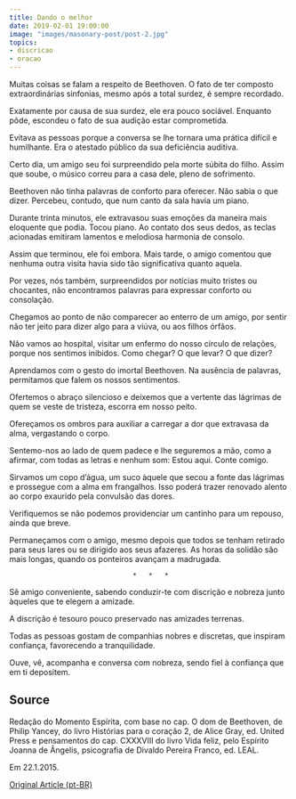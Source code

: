 ```yaml
---
title: Dando o melhor
date: 2019-02-01 19:00:00
image: "images/masonary-post/post-2.jpg"
topics: 
- discricao
- oracao
---
```


Muitas coisas se falam a respeito de Beethoven. O fato de ter composto
extraordinárias sinfonias, mesmo após a total surdez, é sempre recordado.

Exatamente por causa de sua surdez, ele era pouco sociável. Enquanto pôde,
escondeu o fato de sua audição estar comprometida.

Evitava as pessoas porque a conversa se lhe tornara uma prática difícil e
humilhante. Era o atestado público da sua deficiência auditiva.

Certo dia, um amigo seu foi surpreendido pela morte súbita do filho. Assim que
soube, o músico correu para a casa dele, pleno de sofrimento.

Beethoven não tinha palavras de conforto para oferecer. Não sabia o que dizer.
Percebeu, contudo, que num canto da sala havia um piano.

Durante trinta minutos, ele extravasou suas emoções da maneira mais eloquente
que podia. Tocou piano. Ao contato dos seus dedos, as teclas acionadas emitiram
lamentos e melodiosa harmonia de consolo.

Assim que terminou, ele foi embora. Mais tarde, o amigo comentou que nenhuma
outra visita havia sido tão significativa quanto aquela.

Por vezes, nós também, surpreendidos por notícias muito tristes ou chocantes,
não encontramos palavras para expressar conforto ou consolação.

Chegamos ao ponto de não comparecer ao enterro de um amigo, por sentir não ter
jeito para dizer algo para a viúva, ou aos filhos órfãos.

Não vamos ao hospital, visitar um enfermo do nosso círculo de relações, porque
nos sentimos inibidos. Como chegar? O que levar? O que dizer?

Aprendamos com o gesto do imortal Beethoven. Na ausência de palavras,
permitamos que falem os nossos sentimentos.

Ofertemos o abraço silencioso e deixemos que a vertente das lágrimas de quem se
veste de tristeza, escorra em nosso peito.

Ofereçamos os ombros para auxiliar a carregar a dor que extravasa da alma,
vergastando o corpo.

Sentemo-nos ao lado de quem padece e lhe seguremos a mão, como a afirmar, com
todas as letras e nenhum som: Estou aqui. Conte comigo.

Sirvamos um copo d’água, um suco àquele que secou a fonte das lágrimas e
prossegue com a alma em frangalhos. Isso poderá trazer renovado alento ao corpo
exaurido pela convulsão das dores.

Verifiquemos se não podemos providenciar um cantinho para um repouso, ainda que
breve.

Permaneçamos com o amigo, mesmo depois que todos se tenham retirado para seus
lares ou se dirigido aos seus afazeres. As horas da solidão são mais longas,
quando os ponteiros avançam a madrugada.

                                   *   *   *

Sê amigo conveniente, sabendo conduzir-te com discrição e nobreza junto àqueles
que te elegem a amizade.

A discrição é tesouro pouco preservado nas amizades terrenas.

Todas as pessoas gostam de companhias nobres e discretas, que inspiram
confiança, favorecendo a tranquilidade.

Ouve, vê, acompanha e conversa com nobreza, sendo fiel à confiança que em ti
depositem.


## Source
Redação do Momento Espírita, com base no cap. O dom de Beethoven,
de Philip Yancey, do livro Histórias para o coração 2, de Alice Gray, ed.
United Press e pensamentos do cap. CXXXVIII do livro Vida feliz,
pelo Espírito Joanna de Ângelis, psicografia de Divaldo
Pereira Franco, ed. LEAL.

Em 22.1.2015.

[Original Article (pt-BR)](http://momento.com.br/pt/ler_texto.php?id=4362)
